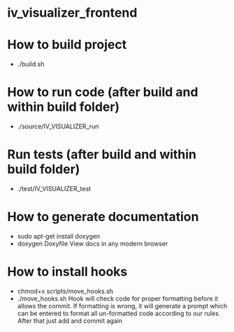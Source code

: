 # iv_visualizer_frontend

# How to build project
- ./build.sh

# How to run code (after build and within build folder)
- ./source/IV_VISUALIZER_run

# Run tests (after build and within build folder)
- ./test/IV_VISUALIZER_test

# How to generate documentation 
- sudo apt-get install doxygen 
- doxygen Doxyfile
View docs in any modern browser

# How to install hooks
- chmod+x scripts/move_hooks.sh
- ./move_hooks.sh
Hook will check code for proper formatting before it allows the commit. If formatting is wrong, it will generate a prompt which can be entered to format all un-formatted code according to our rules
After that just add and commit again
